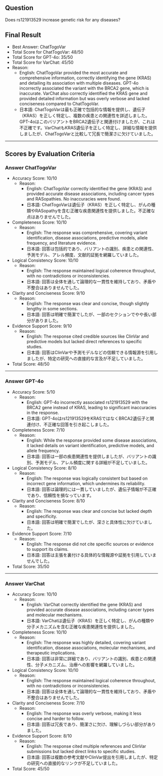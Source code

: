 ## Question

Does rs121913529 increase genetic risk for any diseases?

## Final Result

- Best Answer: ChatTogoVar
- Total Score for ChatTogoVar: 48/50
- Total Score for GPT-4o: 35/50
- Total Score for VarChat: 45/50
- Reason:
  - English: ChatTogoVar provided the most accurate and comprehensive information, correctly identifying the gene (KRAS) and detailing its association with multiple diseases. GPT-4o incorrectly associated the variant with the BRCA2 gene, which is inaccurate. VarChat also correctly identified the KRAS gene and provided detailed information but was overly verbose and lacked conciseness compared to ChatTogoVar.
  - 日本語: ChatTogoVarは最も正確で包括的な情報を提供し、遺伝子（KRAS）を正しく特定し、複数の疾患との関連性を詳述しました。GPT-4oはこのバリアントをBRCA2遺伝子と関連付けましたが、これは不正確です。VarChatもKRAS遺伝子を正しく特定し、詳細な情報を提供しましたが、ChatTogoVarと比較して冗長で簡潔さに欠けていました。

---

## Scores by Evaluation Criteria

### Answer ChatTogoVar
- Accuracy Score: 10/10
  - Reason: 
    - English: ChatTogoVar correctly identified the gene (KRAS) and provided accurate disease associations, including cancer types and RASopathies. No inaccuracies were found.
    - 日本語: ChatTogoVarは遺伝子（KRAS）を正しく特定し、がんの種類やRASopathyを含む正確な疾患関連性を提供しました。不正確な点はありませんでした。
- Completeness Score: 10/10
  - Reason: 
    - English: The response was comprehensive, covering variant identification, disease associations, predictive models, allele frequency, and literature evidence.
    - 日本語: 回答は包括的であり、バリアントの識別、疾患との関連性、予測モデル、アレル頻度、文献的証拠を網羅していました。
- Logical Consistency Score: 10/10
  - Reason: 
    - English: The response maintained logical coherence throughout, with no contradictions or inconsistencies.
    - 日本語: 回答は全体を通して論理的な一貫性を維持しており、矛盾や不整合はありませんでした。
- Clarity and Conciseness Score: 9/10
  - Reason: 
    - English: The response was clear and concise, though slightly lengthy in some sections.
    - 日本語: 回答は明確で簡潔でしたが、一部のセクションでやや長い部分がありました。
- Evidence Support Score: 9/10
  - Reason: 
    - English: The response cited credible sources like ClinVar and predictive models but lacked direct references to specific studies.
    - 日本語: 回答はClinVarや予測モデルなどの信頼できる情報源を引用しましたが、特定の研究への直接的な言及が不足していました。
- Total Score: 48/50

---

### Answer GPT-4o
- Accuracy Score: 5/10
  - Reason: 
    - English: GPT-4o incorrectly associated rs121913529 with the BRCA2 gene instead of KRAS, leading to significant inaccuracies in the response.
    - 日本語: GPT-4oはrs121913529をKRASではなくBRCA2遺伝子と関連付け、不正確な回答を引き起こしました。
- Completeness Score: 7/10
  - Reason: 
    - English: While the response provided some disease associations, it lacked details on variant identification, predictive models, and allele frequency.
    - 日本語: 回答は一部の疾患関連性を提供しましたが、バリアントの識別、予測モデル、アレル頻度に関する詳細が不足していました。
- Logical Consistency Score: 8/10
  - Reason: 
    - English: The response was logically consistent but based on incorrect gene information, which undermines its reliability.
    - 日本語: 回答は論理的には一貫していましたが、遺伝子情報が不正確であり、信頼性を損なっています。
- Clarity and Conciseness Score: 8/10
  - Reason: 
    - English: The response was clear and concise but lacked depth and specificity.
    - 日本語: 回答は明確で簡潔でしたが、深さと具体性に欠けていました。
- Evidence Support Score: 7/10
  - Reason: 
    - English: The response did not cite specific sources or evidence to support its claims.
    - 日本語: 回答は主張を裏付ける具体的な情報源や証拠を引用していませんでした。
- Total Score: 35/50

---

### Answer VarChat
- Accuracy Score: 10/10
  - Reason: 
    - English: VarChat correctly identified the gene (KRAS) and provided accurate disease associations, including cancer types and molecular mechanisms.
    - 日本語: VarChatは遺伝子（KRAS）を正しく特定し、がんの種類や分子メカニズムを含む正確な疾患関連性を提供しました。
- Completeness Score: 10/10
  - Reason: 
    - English: The response was highly detailed, covering variant identification, disease associations, molecular mechanisms, and therapeutic implications.
    - 日本語: 回答は非常に詳細であり、バリアントの識別、疾患との関連性、分子メカニズム、治療への影響を網羅していました。
- Logical Consistency Score: 10/10
  - Reason: 
    - English: The response maintained logical coherence throughout, with no contradictions or inconsistencies.
    - 日本語: 回答は全体を通して論理的な一貫性を維持しており、矛盾や不整合はありませんでした。
- Clarity and Conciseness Score: 7/10
  - Reason: 
    - English: The response was overly verbose, making it less concise and harder to follow.
    - 日本語: 回答は冗長であり、簡潔さに欠け、理解しづらい部分がありました。
- Evidence Support Score: 8/10
  - Reason: 
    - English: The response cited multiple references and ClinVar submissions but lacked direct links to specific studies.
    - 日本語: 回答は複数の参考文献やClinVar提出を引用しましたが、特定の研究への直接的なリンクが不足していました。
- Total Score: 45/50